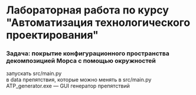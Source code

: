 # Лабораторная работа по курсу "Автоматизация технологического проектирования"

### Задача: покрытие конфигурационного пространства декомпозицией Морса с помощью окружностей

запускать src/main.py\
в data препятствия, которые можно менять в src/main.py\
ATP_generator.exe — GUI генератор препятствий 